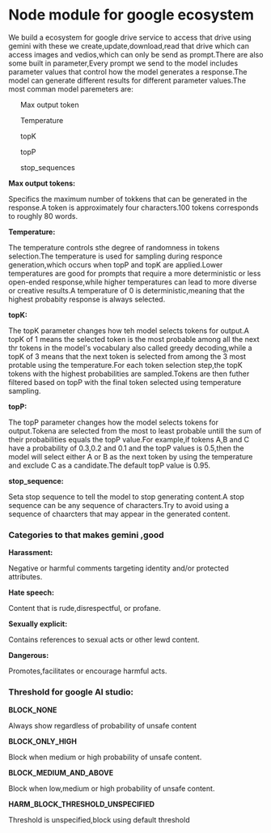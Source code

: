 <h1>Node module for google ecosystem</h1>
<p>We build a ecosystem for google drive service to access that drive using gemini with these we create,update,download,read that drive which can access images and vedios,which can only be send as prompt.There are also some built in parameter,Every prompt we send to the model includes parameter values that control how the model generates a response.The model can generate different results for different parameter values.The most comman model paremeters are:</p>
<ol>Max output token</ol>
<ol>Temperature</ol>
<ol>topK</ol>
<ol>topP</ol>
<ol>stop_sequences</ol>

<b>Max output tokens:</b>

<p>Specifics the maximum number of tokkens that can be generated in the response.A token is approximately four characters.100 tokens corresponds to roughly 80 words.</p>

<b>Temperature:</b>

<p>The temperature controls sthe degree of randomness in tokens selection.The temperature is used for sampling during responce generation,which occurs when topP and topK are applied.Lower temperatures are good for prompts that require a more deterministic or less open-ended response,while higher temperatures can lead to more diverse or creative results.A temperature of 0 is deterministic,meaning that the highest probabity response is always selected.</p>

<b>topK:</b>

<p>The topK parameter changes how teh model selects tokens for output.A topK of 1 means the selected token is the most probable among all the next thr tokens in the model's vocabulary also called greedy decoding,while a topK of 3 means that the next token is selected from among the 3 most protable using the temperature.For each token selection step,the topK tokens with the highest probabilities are sampled.Tokens are then futher filtered based on topP with the final token selected using temperature sampling.</p>

<b>topP:</b>

<p> The topP parameter changes how the model selects tokens for output.Tokena are selected from the most to least probable untill the sum of their probabilities equals the topP value.For example,if tokens A,B and C have a probability of 0.3,0.2 and 0.1 and the topP values is 0.5,then the model will select either A or B as the next token by using the temperature and exclude C as a candidate.The default topP value is 0.95.</p>

<b>stop_sequence:</b>

<p>Seta stop sequence to tell the model to stop generating content.A stop sequence can be any sequence of characters.Try to avoid using a sequence of chaarcters that may appear in the generated content.
</p>

<h3>Categories to that makes gemini ,good</h3>
<b>Harassment:</b>
<p>Negative or harmful comments targeting identity and/or protected attributes.</p>
<b>Hate speech:</b>
<p>Content that is rude,disrespectful, or profane.</p>
<b>Sexually explicit:</b>
<p>Contains references to sexual acts or other lewd content.</p>
<b>Dangerous:</b>
<p>Promotes,facilitates or encourage harmful acts.</p>

<h3>Threshold for google AI studio:</h3>
<b>BLOCK_NONE</b>
<p>Always show regardless of probability of unsafe content</p>
<b>BLOCK_ONLY_HIGH</b>
<p>Block when medium or high probability of unsafe content.</p>
<b>BLOCK_MEDIUM_AND_ABOVE</b>
<p>Block when low,medium or high probability of unsafe content.</p>
<b>HARM_BLOCK_THRESHOLD_UNSPECIFIED</b>
<p>Threshold is unspecified,block using default threshold</p>


